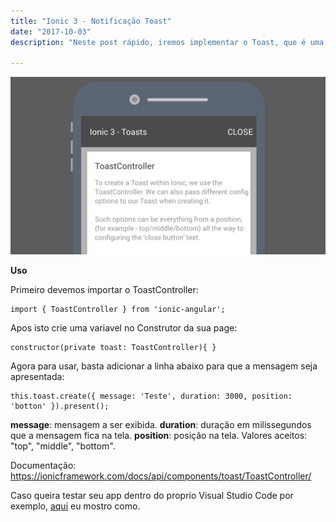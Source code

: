 ```yaml
---
title: "Ionic 3 - Notificação Toast"
date: "2017-10-03"
description: "Neste post rápido, iremos implementar o Toast, que é uma pequena notificação usada em aplicações modernas, seja mobile ou web."

---
```

![](https://raw.githubusercontent.com/CassioPimentel/cassiopimentel.github.io/master/images/NotificacaoToast/Toast.jpg)

**Uso**

Primeiro devemos importar o ToastController:

    import { ToastController } from 'ionic-angular';

Apos isto crie uma variavel no Construtor da sua page:

    constructor(private toast: ToastController){ }

Agora para usar, basta adicionar a linha abaixo para que a mensagem seja apresentada:

    this.toast.create({ message: 'Teste', duration: 3000, position: 'botton' }).present();

**message**: mensagem a ser exibida.
**duration**: duração em milissegundos que a mensagem fica na tela.
**position**: posição na tela. Valores aceitos: "top", "middle", "bottom".

Documentação: https://ionicframework.com/docs/api/components/toast/ToastController/

Caso queira testar seu app dentro do proprio Visual Studio Code por exemplo, [aqui](http://cassiopimentel.github.io/2018/Testando-app-ionic-diretamente-no-VSCode/) eu mostro como.
